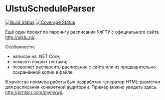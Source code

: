 # UlstuScheduleParser

[![Build Status](https://travis-ci.org/vladdy-moses/UlstuScheduleParser.svg?branch=master)](https://travis-ci.org/vladdy-moses/UlstuScheduleParser)
[![Coverage Status](https://coveralls.io/repos/github/vladdy-moses/UlstuScheduleParser/badge.svg)](https://coveralls.io/github/vladdy-moses/UlstuScheduleParser)

Ещё один проект по парсингу расписания УлГТУ с официального сайта http://ulstu.ru/.

Особенности:
- написан на .NET Core;
- немного покрыт тестами;
- позволяет распарсить расписание с сайта или из предварительно сохранённой копии в файле.

В качестве примера работы был разработан генератор HTML-разметки для расписания конкретной аудитории.
Пример можно увидеть здесь: http://prntscr.com/mynwwd.
